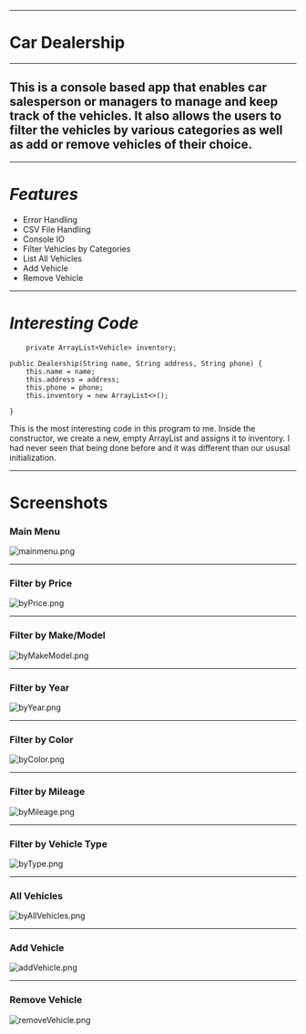 _______________________
# Car Dealership
_______________________
## This is a console based app that enables car salesperson or managers to manage and keep track of the vehicles. It also allows the users to filter the vehicles by various categories as well as add or remove vehicles of their choice.
________________________
# *Features*

- Error Handling
- CSV File Handling
- Console IO
- Filter Vehicles by Categories
- List All Vehicles
- Add Vehicle
- Remove Vehicle
___________________________________
# *Interesting Code*

        private ArrayList<Vehicle> inventory;

    public Dealership(String name, String address, String phone) {
        this.name = name;
        this.address = address;
        this.phone = phone;
        this.inventory = new ArrayList<>();

    }
This is the most interesting code in this program to me. Inside the constructor, we create a new, empty ArrayList and assigns it to inventory. I had never seen that being done before and it was different than our ususal initialization.
_______________________________________________
# Screenshots
### Main Menu
![mainmenu.png](Screenshots/mainmenu.png)
____________________________________________

### Filter by Price
![byPrice.png](Screenshots/byPrice.png)
________________________________________________
### Filter by Make/Model
![byMakeModel.png](Screenshots/byMakeModel.png)
________________________________________________
### Filter by Year
![byYear.png](Screenshots/byYear.png)
__________________________________________________
### Filter by Color
![byColor.png](Screenshots/byColor.png)
_________________________________________________
### Filter by Mileage
![byMileage.png](Screenshots/byMileage.png)
_________________________________________________
### Filter by Vehicle Type
![byType.png](Screenshots/byType.png)
_________________________________________________
### All Vehicles
![byAllVehicles.png](Screenshots/byAllVehicles.png)
___________________________________________________
### Add Vehicle
![addVehicle.png](Screenshots/addVehicle.png)
_____________________________________________________
### Remove Vehicle
![removeVehicle.png](Screenshots/removeVehicle.png)
